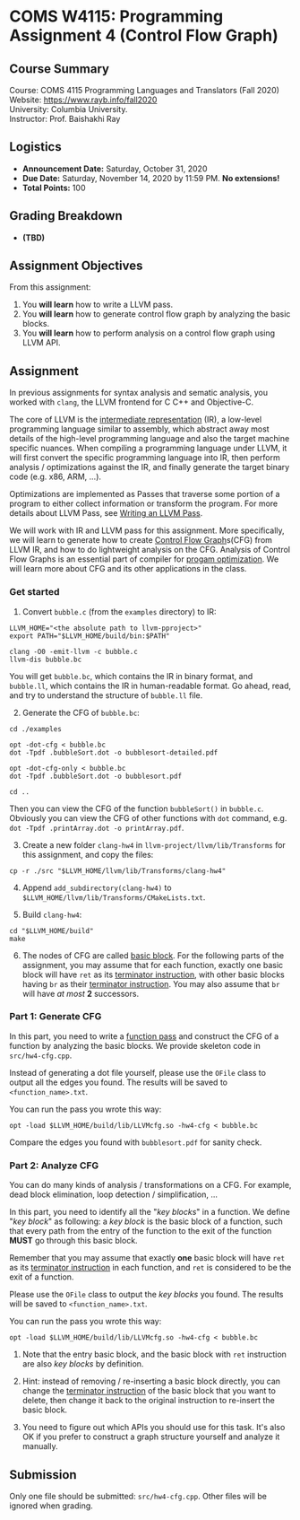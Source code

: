 # COMS W4115: Programming Assignment 4 (Control Flow Graph)

## Course Summary

Course: COMS 4115 Programming Languages and Translators (Fall 2020)  
Website: https://www.rayb.info/fall2020  
University: Columbia University.  
Instructor: Prof. Baishakhi Ray


## Logistics
* **Announcement Date:** Saturday, October 31, 2020
* **Due Date:** Saturday, November 14, 2020 by 11:59 PM. **No extensions!**
* **Total Points:** 100

## Grading Breakdown
* **(TBD)**

## Assignment Objectives

From this assignment:

1. You **will learn** how to write a LLVM pass.
2. You **will learn** how to generate control flow graph by analyzing the basic blocks.
3. You **will learn** how to perform analysis on a control flow graph using LLVM API.

## Assignment

In previous assignments for syntax analysis and sematic analysis, you worked with `clang`, the LLVM frontend for C C++ and Objective-C.

The core of LLVM is the [intermediate representation](https://en.wikipedia.org/wiki/Intermediate_representation) (IR), a low-level programming language similar to assembly, which abstract away most details of the high-level programming language and also the target machine specific nuances. When compiling a programming language under LLVM, it will first convert the specific programming language into IR, then perform analysis / optimizations against the IR, and finally generate the target binary code (e.g. x86, ARM, ...).

Optimizations are implemented as Passes that traverse some portion of a program to either collect information or transform the program. For more details about LLVM Pass, see [Writing an LLVM Pass](https://llvm.org/docs/WritingAnLLVMPass.html).

We will work with IR and LLVM pass for this assignment. More specifically, we will learn to generate how to create [Control Flow Graph](https://en.wikipedia.org/wiki/Control-flow_graph)s(CFG) from LLVM IR, and how to do lightweight analysis on the CFG. Analysis of Control Flow Graphs is an essential part of compiler for [progam optimization](https://en.wikipedia.org/wiki/Program_optimization). We will learn more about CFG and its other applications in the class.

### Get started

1. Convert `bubble.c` (from the `examples` directory) to IR:
```
LLVM_HOME="<the absolute path to llvm-pproject>"
export PATH="$LLVM_HOME/build/bin:$PATH"

clang -O0 -emit-llvm -c bubble.c
llvm-dis bubble.bc
```
You will get `bubble.bc`, which contains the IR in binary format, and `bubble.ll`, which contains the IR in human-readable format. Go ahead, read, and try to understand the structure of `bubble.ll` file. 

2. Generate the CFG of `bubble.bc`:
```
cd ./examples

opt -dot-cfg < bubble.bc
dot -Tpdf .bubbleSort.dot -o bubblesort-detailed.pdf

opt -dot-cfg-only < bubble.bc
dot -Tpdf .bubbleSort.dot -o bubblesort.pdf

cd ..
```

Then you can view the CFG of the function `bubbleSort()` in `bubble.c`. Obviously you can view the CFG of other functions with `dot` command, e.g. `dot -Tpdf .printArray.dot -o printArray.pdf`.

3. Create a new folder `clang-hw4` in `llvm-project/llvm/lib/Transforms` for this assignment, and copy the files:
```
cp -r ./src "$LLVM_HOME/llvm/lib/Transforms/clang-hw4"
```

4. Append `add_subdirectory(clang-hw4)` to `$LLVM_HOME/llvm/lib/Transforms/CMakeLists.txt`.

5. Build `clang-hw4`:
```
cd "$LLVM_HOME/build"
make
```

6. The nodes of CFG are called [basic block](https://en.wikipedia.org/wiki/Basic_block). For the following parts of the assignment, you may assume that for each function, exactly one basic block will have `ret` as its [terminator instruction](https://llvm.org/docs/LangRef.html#terminator-instructions), with other basic blocks having `br` as their [terminator instruction](https://llvm.org/docs/LangRef.html#terminator-instructions). You may also assume that `br` will have *at most* **2** successors.

### Part 1: Generate CFG

In this part, you need to write a [function pass](https://llvm.org/doxygen/classllvm_1_1FunctionPass.html) and construct the CFG of a function by analyzing the basic blocks. We provide skeleton code in `src/hw4-cfg.cpp`.

Instead of generating a dot file yourself, please use the `OFile` class to output all the edges you found. The results will be saved to `<function_name>.txt`.

You can run the pass you wrote this way:
```
opt -load $LLVM_HOME/build/lib/LLVMcfg.so -hw4-cfg < bubble.bc
```

Compare the edges you found with `bubblesort.pdf` for sanity check.

### Part 2: Analyze CFG

You can do many kinds of analysis / transformations on a CFG. For example, dead block elimination, loop detection / simplification, ...

In this part, you need to identify all the "*key blocks*" in a function. We define "*key block*" as following: a *key block* is the basic block of a function, such that every path from the entry of the function to the exit of the function **MUST** go through this basic block.

Remember that you may assume that exactly **one** basic block will have `ret` as its [terminator instruction](https://llvm.org/docs/LangRef.html#terminator-instructions) in each function, and `ret` is considered to be the exit of a function.

Please use the `OFile` class to output the *key blocks* you found. The results will be saved to `<function_name>.txt`.

You can run the pass you wrote this way:
```
opt -load $LLVM_HOME/build/lib/LLVMcfg.so -hw4-cfg < bubble.bc
```

1. Note that the entry basic block, and the basic block with `ret` instruction are also *key blocks* by definition.

3. Hint: instead of removing / re-inserting a basic block directly, you can change the [terminator instruction](https://llvm.org/docs/LangRef.html#terminator-instructions) of the basic block that you want to delete, then change it back to the original instruction to re-insert the basic block.

4. You need to figure out which APIs you should use for this task. It's also OK if you prefer to construct a graph structure yourself and analyze it manually.

## Submission
Only one file should be submitted: `src/hw4-cfg.cpp`. Other files will be ignored when grading.
